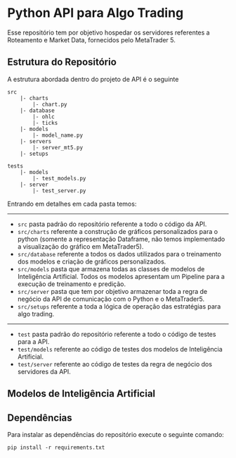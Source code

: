 # Python API para Algo Trading

Esse repositório tem por objetivo hospedar os servidores referentes a Roteamento e Market Data, fornecidos pelo MetaTrader 5.

## Estrutura do Repositório

A estrutura abordada dentro do projeto de API é o seguinte

```
src
    |- charts
        |- chart.py
    |- database
        |- ohlc
        |- ticks
    |- models
        |- model_name.py
    |- servers
        |- server_mt5.py
    |- setups

tests
    |- models
        |- test_models.py
    |- server
        |- test_server.py
```

Entrando em detalhes em cada pasta temos:

---
* `src` pasta padrão do repositório referente a todo o código da API.
* `src/charts` referente a construção de gráficos personalizados para o python (somente a representação Dataframe, não temos implementado a visualização do gráfico em MetaTrader5).
* `src/database` referente a todos os dados utilizados para o treinamento dos modelos e criação de gráficos personalizados.
* `src/models` pasta que armazena todas as classes de modelos de Inteligência Artificial. Todos os modelos apresentam um Pipeline para a execução de treinamento e predição.
* `src/server` pasta que tem por objetivo armazenar toda a regra de negócio da API de comunicação com o Python e o MetaTrader5.
* `src/setups` referente a toda a lógica de operação das estratégias para algo trading.
---
* `test` pasta padrão do repositório referente a todo o código de testes para a API.
* `test/models` referente ao código de testes dos modelos de Inteligência Artificial.
* `test/server` referente ao código de testes da regra de negócio dos servidores da API.

## Modelos de Inteligência Artificial



## Dependências

Para instalar as dependências do repositório execute o seguinte comando:

`pip install -r requirements.txt`


